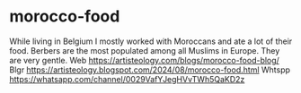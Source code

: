 # morocco-food
While living in Belgium I mostly worked with Moroccans and ate a lot of their food. Berbers are the most populated among all Muslims in Europe. They are very gentle. Web https://artisteology.com/blogs/morocco-food-blog/  Blgr https://artisteology.blogspot.com/2024/08/morocco-food.html  Whtspp https://whatsapp.com/channel/0029VafYJegHVvTWh5QaKD2z 
